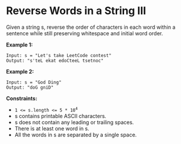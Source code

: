 # Reverse Words in a String III

Given a string s, reverse the order of characters in each word within a sentence while still preserving whitespace and initial word order.

**Example 1:**

```
Input: s = "Let's take LeetCode contest"
Output: "s'teL ekat edoCteeL tsetnoc"
```

**Example 2:**

```
Input: s = "God Ding"
Output: "doG gniD"
```

**Constraints:**

-   <code>1 <= s.length <= 5 \* 10<sup>4</sup></code>
-   s contains printable ASCII characters.
-   s does not contain any leading or trailing spaces.
-   There is at least one word in s.
-   All the words in s are separated by a single space.
